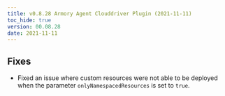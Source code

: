 ```yaml
---
title: v0.8.28 Armory Agent Clouddriver Plugin (2021-11-11)
toc_hide: true
version: 00.08.28
date: 2021-11-11
---
```


## Fixes

* Fixed an issue where custom resources were not able to be deployed when the parameter `onlyNamespacedResources` is set to `true`.
